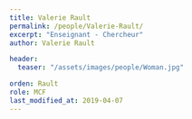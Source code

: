 ```yaml
---
title: Valerie Rault
permalink: /people/Valerie-Rault/
excerpt: "Enseignant - Chercheur"
author: Valerie Rault

header:
  teaser: "/assets/images/people/Woman.jpg"

orden: Rault
role: MCF
last_modified_at: 2019-04-07
---
```



